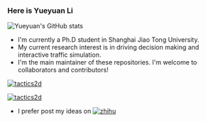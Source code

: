 ### Here is Yueyuan Li

![Yueyuan's GitHub stats](https://github-readme-stats.vercel.app/api?username=SCP-CN-001&show_icons=true&theme=transparent)

- I'm currently a Ph.D student in Shanghai Jiao Tong University.
- My current research interest is in driving decision making and interactive traffic simulation.
- I'm the main maintainer of these repositories. I'm welcome to collaborators and contributors!

[![tactics2d](https://github-readme-stats.vercel.app/api/pin/?username=WoodOxen&repo=tactics2d)](https://github.com/WoodOxen/tactics2d/tree/dev)

[![tactics2d](https://github-readme-stats.vercel.app/api/pin/?username=WoodOxen&repo=tactics)](https://github.com/WoodOxen/tactics/tree/dev)

- I prefer post my ideas on [![zhihu](https://img.shields.io/badge/dynamic/json?url=https%3A%2F%2Fapi.spencerwoo.com%2Fsubstats%2F%3Fsource%3Dzhihu%26queryKey%3Dravenclaw-32&label=知乎&query=$.data.totalSubs&color=%230084ff&suffix=%20关注者)](https://www.zhihu.com/people/ravenclaw-32)

<!--
**SCP-CN-001/SCP-CN-001** is a ✨ _special_ ✨ repository because its `README.md` (this file) appears on your GitHub profile.

Here are some ideas to get you started:

- 🔭 I’m currently working on ...
- 🌱 I’m currently learning ...
- 👯 I’m looking to collaborate on ...
- 🤔 I’m looking for help with ...
- 💬 Ask me about ...
- 📫 How to reach me: ...
- 😄 Pronouns: ...
- ⚡ Fun fact: ...
-->
